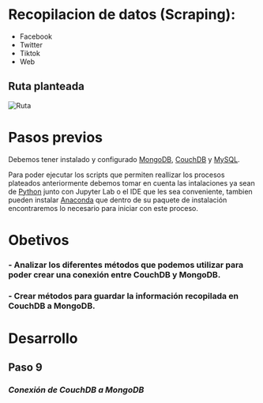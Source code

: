 # Recopilacion de datos (Scraping):
- Facebook
- Twitter
- Tiktok
- Web

## Ruta planteada
![Ruta](https://user-images.githubusercontent.com/75056800/153736293-a1fd5503-7b33-4446-99b9-385e4c9a7a31.png)

# Pasos previos
Debemos tener instalado y configurado [MongoDB](https://www.mongodb.com/es), [CouchDB](https://couchdb.apache.org/) y [MySQL](https://dev.mysql.com/downloads/).

Para poder ejecutar los scripts que permiten reallizar los procesos plateados anteriormente debemos tomar en cuenta las intalaciones ya sean de [Python](https://www.python.org/) junto con Jupyter Lab o el IDE que les sea conveniente, tambien pueden instalar [Anaconda](https://www.anaconda.com/products/individual) que dentro de su paquete de instalación encontraremos lo necesario para iniciar con este proceso.


# Obetivos
### - Analizar los diferentes métodos que podemos utilizar para poder crear una conexión entre CouchDB y MongoDB.
### - Crear métodos para guardar la información recopilada en CouchDB a MongoDB.


# Desarrollo

## Paso 9
### *Conexión de CouchDB a MongoDB*
